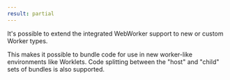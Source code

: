 ```yaml
---
result: partial
---
```


It's possible to extend the integrated WebWorker support to new or custom Worker types.

This makes it possible to bundle code for use in new worker-like environments like Worklets. Code splitting between the "host" and "child" sets of bundles is also supported.
